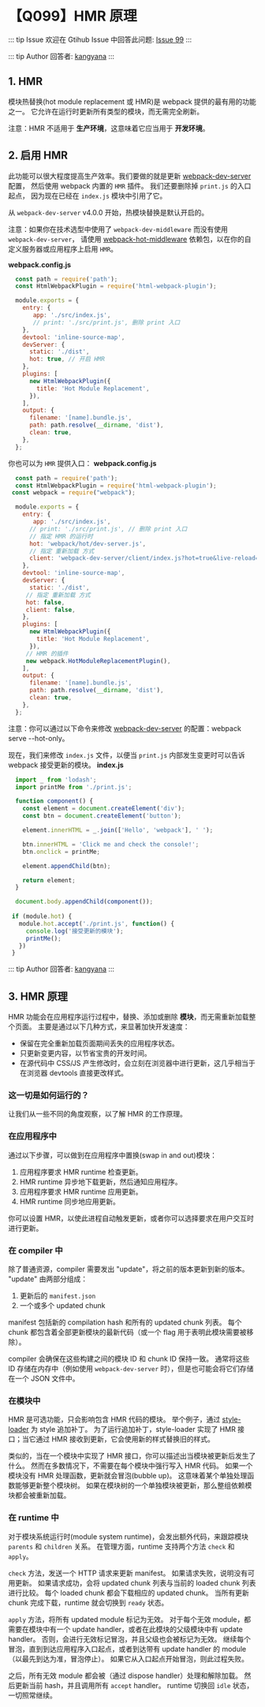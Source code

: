 # 【Q099】HMR 原理


::: tip Issue
欢迎在 Gtihub Issue 中回答此问题: [Issue 99](https://github.com/kangyana/daily-question/issues/99)
:::

::: tip Author
回答者: [kangyana](https://github.com/kangyana)
:::
## 1. HMR
模块热替换(hot module replacement 或 HMR)是 webpack 提供的最有用的功能之一。
它允许在运行时更新所有类型的模块，而无需完全刷新。

注意：HMR 不适用于 **生产环境**，这意味着它应当用于 **开发环境**。

## 2. 启用 HMR
此功能可以很大程度提高生产效率。我们要做的就是更新 [webpack-dev-server](https://github.com/webpack/webpack-dev-server) 配置， 然后使用 webpack 内置的 `HMR` 插件。
我们还要删除掉 `print.js` 的入口起点， 因为现在已经在 `index.js` 模块中引用了它。

从 `webpack-dev-server` v4.0.0 开始，热模块替换是默认开启的。

注意：如果你在技术选型中使用了 `webpack-dev-middleware` 而没有使用 `webpack-dev-server`，
请使用 [webpack-hot-middleware](https://github.com/webpack-contrib/webpack-hot-middleware) 依赖包，以在你的自定义服务器或应用程序上启用 `HMR`。

**webpack.config.js**
```javascript
  const path = require('path');
  const HtmlWebpackPlugin = require('html-webpack-plugin');

  module.exports = {
    entry: {
       app: './src/index.js',
       // print: './src/print.js', 删除 print 入口
    },
    devtool: 'inline-source-map',
    devServer: {
      static: './dist',
      hot: true, // 开启 HMR
    },
    plugins: [
      new HtmlWebpackPlugin({
        title: 'Hot Module Replacement',
      }),
    ],
    output: {
      filename: '[name].bundle.js',
      path: path.resolve(__dirname, 'dist'),
      clean: true,
    },
  };
```

你也可以为 `HMR` 提供入口：
**webpack.config.js**
```javascript
  const path = require('path');
  const HtmlWebpackPlugin = require('html-webpack-plugin');
 const webpack = require("webpack");

  module.exports = {
    entry: {
       app: './src/index.js',
      // print: './src/print.js', // 删除 print 入口
      // 指定 HMR 的运行时
      hot: 'webpack/hot/dev-server.js',
      // 指定 重新加载 方式
      client: 'webpack-dev-server/client/index.js?hot=true&live-reload=true',
    },
    devtool: 'inline-source-map',
    devServer: {
      static: './dist',
     // 指定 重新加载 方式
     hot: false,
     client: false,
    },
    plugins: [
      new HtmlWebpackPlugin({
        title: 'Hot Module Replacement',
      }),
     // HMR 的插件
     new webpack.HotModuleReplacementPlugin(),
    ],
    output: {
      filename: '[name].bundle.js',
      path: path.resolve(__dirname, 'dist'),
      clean: true,
    },
  };
```

注意：你可以通过以下命令来修改 [webpack-dev-server](https://github.com/webpack/webpack-dev-server) 的配置：webpack serve --hot-only。

现在，我们来修改 `index.js` 文件，以便当 `print.js` 内部发生变更时可以告诉 webpack 接受更新的模块。
**index.js**
```javascript
  import _ from 'lodash';
  import printMe from './print.js';

  function component() {
    const element = document.createElement('div');
    const btn = document.createElement('button');

    element.innerHTML = _.join(['Hello', 'webpack'], ' ');

    btn.innerHTML = 'Click me and check the console!';
    btn.onclick = printMe;

    element.appendChild(btn);

    return element;
  }

  document.body.appendChild(component());
  
 if (module.hot) {
   module.hot.accept('./print.js', function() {
     console.log('接受更新的模块');
     printMe();
   })
 }
```
::: tip Author
回答者: [kangyana](https://github.com/kangyana)
:::
## 3. HMR 原理
HMR 功能会在应用程序运行过程中，替换、添加或删除 **模块**，而无需重新加载整个页面。
主要是通过以下几种方式，来显著加快开发速度：

- 保留在完全重新加载页面期间丢失的应用程序状态。
- 只更新变更内容，以节省宝贵的开发时间。
- 在源代码中 CSS/JS 产生修改时，会立刻在浏览器中进行更新，这几乎相当于在浏览器 devtools 直接更改样式。

### 这一切是如何运行的？
让我们从一些不同的角度观察，以了解 HMR 的工作原理。

### 在应用程序中
通过以下步骤，可以做到在应用程序中置换(swap in and out)模块：

1. 应用程序要求 HMR runtime 检查更新。
2. HMR runtime 异步地下载更新，然后通知应用程序。
3. 应用程序要求 HMR runtime 应用更新。
4. HMR runtime 同步地应用更新。

你可以设置 HMR，以使此进程自动触发更新，或者你可以选择要求在用户交互时进行更新。

### 在 compiler 中
除了普通资源，compiler 需要发出 "update"，将之前的版本更新到新的版本。
"update" 由两部分组成：

1. 更新后的 `manifest.json`
2. 一个或多个 updated chunk

manifest 包括新的 compilation hash 和所有的 updated chunk 列表。
每个 chunk 都包含着全部更新模块的最新代码（或一个 flag 用于表明此模块需要被移除）。

compiler 会确保在这些构建之间的模块 ID 和 chunk ID 保持一致。
通常将这些 ID 存储在内存中（例如使用 `webpack-dev-server` 时），但是也可能会将它们存储在一个 JSON 文件中。

### 在模块中
HMR 是可选功能，只会影响包含 HMR 代码的模块。
举个例子，通过 [style-loader](https://github.com/webpack-contrib/style-loader) 为 style 追加补丁。
为了运行追加补丁，style-loader 实现了 HMR 接口；当它通过 HMR 接收到更新，它会使用新的样式替换旧的样式。

类似的，当在一个模块中实现了 HMR 接口，你可以描述出当模块被更新后发生了什么。
然而在多数情况下，不需要在每个模块中强行写入 HMR 代码。
如果一个模块没有 HMR 处理函数，更新就会冒泡(bubble up)。
这意味着某个单独处理函数能够更新整个模块树。
如果在模块树的一个单独模块被更新，那么整组依赖模块都会被重新加载。

### 在 runtime 中
对于模块系统运行时(module system runtime)，会发出额外代码，来跟踪模块 `parents` 和 `children` 关系。
在管理方面，runtime 支持两个方法 `check` 和 `apply`。

`check` 方法，发送一个 HTTP 请求来更新 manifest。
如果请求失败，说明没有可用更新。
如果请求成功，会将 updated chunk 列表与当前的 loaded chunk 列表进行比较。
每个 loaded chunk 都会下载相应的 updated chunk。
当所有更新 chunk 完成下载，runtime 就会切换到 `ready` 状态。

`apply` 方法，将所有 updated module 标记为无效。
对于每个无效 module，都需要在模块中有一个 update handler，或者在此模块的父级模块中有 update handler。
否则，会进行无效标记冒泡，并且父级也会被标记为无效。
继续每个冒泡，直到到达应用程序入口起点，或者到达带有 update handler 的 module（以最先到达为准，冒泡停止）。
如果它从入口起点开始冒泡，则此过程失败。

之后，所有无效 module 都会被（通过 dispose handler）处理和解除加载。
然后更新当前 hash，并且调用所有 `accept` handler。
runtime 切换回 `idle` 状态，一切照常继续。
